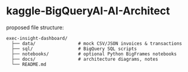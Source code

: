 # kaggle-BigQueryAI-AI-Architect


proposed file structure:
```
exec-insight-dashboard/
  ├── data/                # mock CSV/JSON invoices & transactions
  ├── sql/                 # BigQuery SQL scripts
  ├── notebooks/           # optional Python BigFrames notebooks
  ├── docs/                # architecture diagrams, notes
  └── README.md

```
